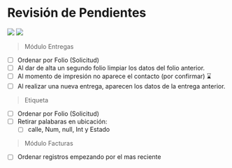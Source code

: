 # Revisión de Pendientes

![](https://img.shields.io/badge/Creado-18--May--2022-blue)
![](https://img.shields.io/badge/Entrega-24--May--2022-success)

> Módulo Entregas
- [ ] Ordenar por Folio (Solicitud)
- [ ] Al dar de alta un segundo folio limpiar los datos del folio anterior.
- [ ] Al momento de impresión no aparece el contacto (por confirmar) :hourglass:
- [ ] Al realizar una nueva entrega, aparecen los datos de la entrega anterior.

> Etiqueta
- [ ] Ordenar por Folio (Solicitud)
- [ ] Retirar palabaras en ubicación:
  - [ ] calle, Num, null, Int y Estado

> Módulo Facturas
- [ ] Ordenar registros empezando por el mas reciente
